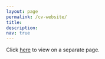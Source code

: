 ```yaml
---
layout: page
permalink: /cv-website/
title: 
description:
nav: true
---
```


Click [here](https://tostenzel.github.io/cv/cv-extern.pdf)
to view on a separate page.

<div class="embed-responsive" style="padding-bottom:150%">
    <object
    data="https://tostenzel.github.io/cv/cv-extern.pdf"
    type="application/pdf" width="100%" height="100%">
    </object>
</div>
